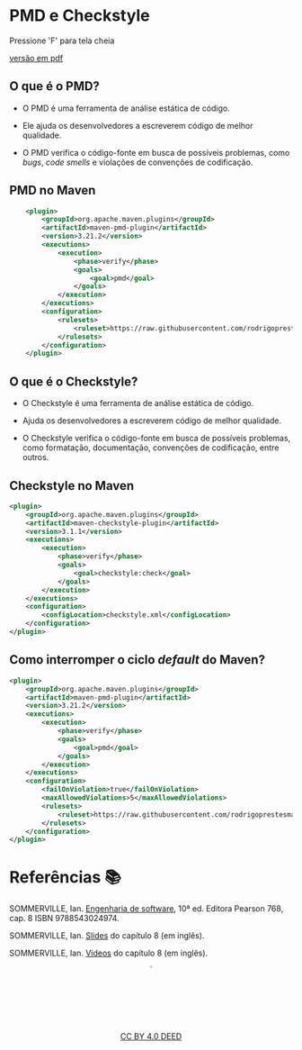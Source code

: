 <!-- .slide:  data-background-opacity="0.3" data-background-image="img/title.jpg"
data-transition="convex"  -->
# PMD e Checkstyle
<!-- .element: style="margin-bottom:100px; font-size: 50px; color:white; font-family: Marker Felt;" -->

Pressione 'F' para tela cheia
<!-- .element: style="font-size: small; color:white;" -->

[versão em pdf](?print-pdf)
<!-- .element: style="font-size: small;" -->


<!-- .slide: data-background="#185449" data-transition="convex"  -->
## O que é o PMD?
<!-- .element: style="margin-bottom:50px; font-size: 40px; font-family: Marker Felt; color:#F5F5F5" -->

- O PMD é uma ferramenta de análise estática de código.
<!-- .element: style="margin-bottom:50px; font-size: 23px; font-family: arial; color:#F5F5F5" -->

- Ele ajuda os desenvolvedores a escreverem código de melhor qualidade.
<!-- .element: style="margin-bottom:50px; font-size: 23px; font-family: arial; color:#F5F5F5" -->

- O PMD verifica o código-fonte em busca de possíveis problemas, como
_bugs_, _code smells_ e violações de convenções de codificação.
<!-- .element: style="margin-bottom:50px; font-size: 23px; font-family: arial; color:#F5F5F5" -->


<!-- .slide: data-background="white" data-transition="convex"  -->
## PMD no Maven
<!-- .element: style="margin-bottom:50px; font-size: 40px; font-family: Marker Felt; color:black" -->

```xml
    <plugin>
        <groupId>org.apache.maven.plugins</groupId>
        <artifactId>maven-pmd-plugin</artifactId>
        <version>3.21.2</version>
        <executions>
            <execution>
                <phase>verify</phase>
                <goals>
                    <goal>pmd</goal>
                </goals>
            </execution>
        </executions>
        <configuration>
            <rulesets>
                <ruleset>https://raw.githubusercontent.com/rodrigoprestesmachado/tpack/master/pmd.xml</ruleset>
            </rulesets>
        </configuration>
    </plugin>
```
<!-- .element: style="margin-bottom:50px; font-size: 20px; font-family: Courier New;" -->


<!-- .slide: data-background="#185449" data-transition="convex"  -->
## O que é o Checkstyle?
<!-- .element: style="margin-bottom:50px; font-size: 40px; font-family: Marker Felt; color:#F5F5F5" -->

 - O Checkstyle é uma ferramenta de análise estática de código.
<!-- .element: style="margin-bottom:50px; font-size: 23px; font-family: arial; color:#F5F5F5" -->

- Ajuda os desenvolvedores a escreverem código de melhor qualidade.
<!-- .element: style="margin-bottom:50px; font-size: 23px; font-family: arial; color:#F5F5F5" -->

- O Checkstyle verifica o código-fonte em busca de possíveis problemas, como
formatação, documentação, convenções de codificação, entre outros.
<!-- .element: style="margin-bottom:50px; font-size: 23px; font-family: arial; color:#F5F5F5" -->


<!-- .slide: data-background="white" data-transition="convex"  -->
## Checkstyle no Maven
<!-- .element: style="margin-bottom:50px; font-size: 40px; font-family: Marker Felt; color:black" -->

```xml
<plugin>
    <groupId>org.apache.maven.plugins</groupId>
    <artifactId>maven-checkstyle-plugin</artifactId>
    <version>3.1.1</version>
    <executions>
        <execution>
            <phase>verify</phase>
            <goals>
                <goal>checkstyle:check</goal>
            </goals>
        </execution>
    </executions>
    <configuration>
        <configLocation>checkstyle.xml</configLocation>
    </configuration>
</plugin>
```
<!-- .element: style="margin-bottom:50px; font-size: 20px; font-family: Courier New;" -->


<!-- .slide: data-background="white" data-transition="convex"  -->
## Como interromper o ciclo *default* do Maven?
<!-- .element: style="margin-bottom:50px; font-size: 40px; font-family: Marker Felt; color:black" -->

```xml
<plugin>
    <groupId>org.apache.maven.plugins</groupId>
    <artifactId>maven-pmd-plugin</artifactId>
    <version>3.21.2</version>
    <executions>
        <execution>
            <phase>verify</phase>
            <goals>
                <goal>pmd</goal>
            </goals>
        </execution>
    </executions>
    <configuration>
        <failOnViolation>true</failOnViolation>
        <maxAllowedViolations>5</maxAllowedViolations>
        <rulesets>
            <ruleset>https://raw.githubusercontent.com/rodrigoprestesmachado/tpack/master/pmd.xml</ruleset>
        </rulesets>
    </configuration>
</plugin>
```
<!-- .element: style="margin-bottom:50px; font-size: 20px; font-family: Courier New;" -->


<!-- .slide: data-background="#185449" data-transition="convex"  -->
# Referências 📚
<!-- .element: style="margin-bottom:50px; font-size: 40px; font-family: Marker Felt; color:#F5F5F5" -->

SOMMERVILLE, Ian. [Engenharia de software](https://biblioteca.ifrs.edu.br/pergamum_ifrs/biblioteca_s/acesso_login.php?cod_acervo_acessibilidade=5030950&acesso=aHR0cHM6Ly9taWRkbGV3YXJlLWJ2LmFtNC5jb20uYnIvU1NPL2lmcnMvOTc4ODU0MzAyNDk3NA==&label=acesso%20restrito), 10ª ed. Editora Pearson 768, cap. 8 ISBN 9788543024974.
<!-- .element: style="margin-bottom:50px; font-size: 23px; font-family: arial; color:#F5F5F5" -->

SOMMERVILLE, Ian. [Slides](https://iansommerville.com/software-engineering-book/slides/) do capítulo 8 (em inglês).
<!-- .element: style="margin-bottom:50px; font-size: 23px; font-family: arial; color:#F5F5F5" -->

SOMMERVILLE, Ian. [Vídeos](https://iansommerville.com/software-engineering-book/videos/imp/) do capítulo 8 (em inglês).
<!-- .element: style="margin-bottom:40px; font-size: 23px; font-family: arial; color:#F5F5F5" -->

<center>
<a href="https://rpmhub.dev" target="blanck"><img src="../../imgs/logo.png" alt="Rodrigo Prestes Machado" width="3%" height="3%" border=0 style="border:0; text-decoration:none; outline:none"></a><br/>
<a rel="license" href="http://creativecommons.org/licenses/by/4.0/">CC BY 4.0 DEED</a>
</center>
  <!-- .element: style="margin-top:150px; font-size: 15px; font-family: Bradley Hand" -->